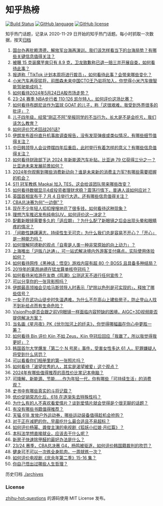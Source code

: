 # 知乎热榜
[![Build Status](https://github.com/ToWeLong/zhihu-hot-questions/workflows/CI/badge.svg)](https://github.com/ToWeLong/zhihu-hot-questions/actions)
[![GitHub language](https://img.shields.io/badge/language-golang-orange.svg)](https://golang.org/)
[![GitHub license](https://img.shields.io/github/license/ToWeLong/zhihu-hot-questions)](https://github.com/ToWeLong/zhihu-hot-questions/blob/main/LICENSE)

知乎热门话题，记录从 2020-11-29 日开始的知乎热门话题。每小时抓取一次数据，按天[归档](./archives)

<!-- BEGIN -->

1. [国台办再批赖清德，解放军台海再演训，我们该怎样看当下的台海局势？有哪些关键信息值得关注？](https://www.zhihu.com/question/656900715)
1. [被曝 15 克装魔芋爽只有 8.9 克，卫龙致歉称已退一赔三并开展自查，如何看待此事？](https://www.zhihu.com/question/656928059)
1. [报道称「TikTok 计划本周将进行裁员」，如何看待此事？会带来哪些变化？](https://www.zhihu.com/question/656811683)
1. [小米汽车再获猛将，前图森未来中国CTO王乃岩将加入，你觉得小米汽车做智能驾驶能成吗？](https://www.zhihu.com/question/656920102)
1. [如何看待2024年5月24日A股市场走势？](https://www.zhihu.com/question/656912208)
1. [23-24 赛季 NBA步行者 110:126 凯尔特人，如何评价这场比赛？](https://www.zhihu.com/question/656994775)
1. [如何看待布朗尼谈作为篮球 GOAT 的儿子，称「这很艰难，我受到外界很多的批评」？](https://www.zhihu.com/question/656748132)
1. [儿子四年级，经常“刚正不阿”举报同学的不当行为，长大是不是会吃亏，我们该怎么教育？](https://www.zhihu.com/question/653097191)
1. [如何评价咒术回战261话?](https://www.zhihu.com/question/656908875)
1. [伊朗发布首份直升机事故调查报告，没有发现弹痕或类似情况，有哪些细节值得关注？](https://www.zhihu.com/question/656990588)
1. [中日韩领导人会议停摆四年后重启，此时举行有着怎样的意义？有哪些信息值得关注？](https://www.zhihu.com/question/656920078)
1. [如何看待财政部下达 2024 年新能源汽车补贴，比亚迪 79 亿获得三分之一？比亚迪未来发展前景如何？](https://www.zhihu.com/question/656850082)
1. [2024年你观察到哪些消费新动向？谁是未来新的消费主力军?有哪些需要把握的机会？](https://www.zhihu.com/question/656954461)
1. [S11 冠军教练 Maokai 加入 TES，这会给该团队带来哪些改变？](https://www.zhihu.com/question/656931781)
1. [如何看待数据显示4成投资者理财求稳？震荡行情下，普通人该如何应对？](https://www.zhihu.com/question/656947513)
1. [英国首相宣布于 7 月 4 日举行大选，还有哪些信息值得关注？](https://www.zhihu.com/question/656894682)
1. [CBA总决赛为何“一边倒”？](https://www.zhihu.com/question/656798458)
1. [现在不少年轻人扣扣搜搜地花了很多钱，如何看待这种现象？](https://www.zhihu.com/question/656904686)
1. [理想汽车推迟发布纯电SUV，如何评价这一决定？](https://www.zhihu.com/question/656633423)
1. [配戴新眼镜需要多久的「适应期」？为什么配了新眼镜之后会出现头晕和眼睛疼的情况？](https://www.zhihu.com/question/655326289)
1. [「间歇性踌躇满志，持续性生无可恋」为什么我们总是容易不开心？「开心」是一种能力吗？](https://www.zhihu.com/question/656699035)
1. [如何理解阿德勒的观点「自卑是人类一种非常原始的向上动力」？](https://www.zhihu.com/question/656698985)
1. [上海推出「沪版八达通」，可一站式解决境内外游客支付痛点，实际使用体验如何？](https://www.zhihu.com/question/656588106)
1. [如何看待网传《黑神话：悟空》游戏内容有超 80 个 BOSS 且具备多种结局？](https://www.zhihu.com/question/656903812)
1. [2019年的莱昂纳德在猛龙算单核夺冠吗？](https://www.zhihu.com/question/403730308)
1. [如何看待米哈游在友商《鸣潮》公测这天不进行任何宣传？](https://www.zhihu.com/question/656966114)
1. [可以分享你的一张背影照吗？](https://www.zhihu.com/question/656850160)
1. [伊朗最高领袖会见哈马斯领导人时表示「铲除以色列是可实现的」，释放了哪些信号？](https://www.zhihu.com/question/656935057)
1. [一女子在武功山徒步时失温遇难，为什么不在高山上建些房子，防止登山人找不到补给点而有生命危险？](https://www.zhihu.com/question/656793745)
1. [VisionPro是否会跟之前VR眼镜一样面临内容短缺的困境，AIGC+3D视频能否提供解决方案？](https://www.zhihu.com/question/656935503)
1. [当名画《星月夜》PK《伏尔加河上的纤夫》，你觉得哪幅画在你心中更胜一筹？](https://www.zhihu.com/question/656909239)
1. [如何看待 Bin 评价 Kiin 不如 Zeus，Kiin 夺冠后回应「我赢了，所以我觉得我更好」？](https://www.zhihu.com/question/656903275)
1. [韩国首尔大学爆发「第二个 N 号房」事件，受害女性多达 61 人，犯罪嫌疑人将受到什么惩罚？](https://www.zhihu.com/question/656892341)
1. [可以看看你们相册里的第一张照片吗？](https://www.zhihu.com/question/656785624)
1. [如何看待「渴望优秀的人，其实是渴望被爱」这个观点？](https://www.zhihu.com/question/656803674)
1. [2024年有哪些值得推荐的高性价比笔记本电脑？](https://www.zhihu.com/question/654496177)
1. [可降解、新能源、节能……作为年轻一代，你有哪些「可持续生活」的消费观？](https://www.zhihu.com/question/656578029)
1. [史书中有哪些真实的斗将记载？](https://www.zhihu.com/question/655354784)
1. [低价促销常态化后，618 在逐渐失去特殊性吗？](https://www.zhihu.com/question/656904604)
1. [为什么有的人不喜欢看爱情片？谈到爱情片就会觉得是个很无聊的话题？](https://www.zhihu.com/question/36694957)
1. [有没有哪些书籍值得推荐？](https://www.zhihu.com/question/656702580)
1. [天猫 618 发放户外运动券，哪些运动装备值得趁机会抢购？](https://www.zhihu.com/question/656591754)
1. [对于正在减肥的你，早晨吃什么最合适且不易超标？](https://www.zhihu.com/question/654581730)
1. [如何评价杨幂、龚俊主演的电视剧《狐妖小红娘·月红篇》？](https://www.zhihu.com/question/656933682)
1. [本科法学想直接就业，应该去干什么呢？](https://www.zhihu.com/question/656596894)
1. [新房子快速除甲醛的最好办法是什么？](https://www.zhihu.com/question/598802958)
1. [23/24 赛季，CBA总决赛 G4，杨鸣被驱逐，如何评价韩国籍裁判的吹罚？](https://www.zhihu.com/question/656850141)
1. [健身可不可以一次练全身肌肉，一周就练一次？](https://www.zhihu.com/question/655449052)
1. [如何评价电视剧《庆余年第二季》15-16 集？](https://www.zhihu.com/question/656932415)
1. [你自己悟出过哪些人生哲理？](https://www.zhihu.com/question/583578448)

<!-- END -->

历史归档 [./archives](./archives)


### License
[zhihu-hot-questions](https://github.com/towelong/zhihu-hot-questions) 的源码使用 MIT License 发布。